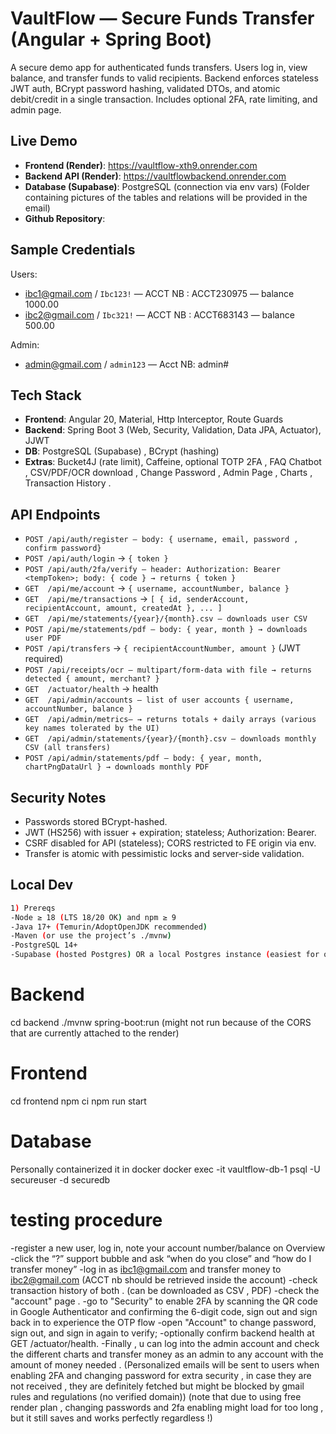 # VaultFlow — Secure Funds Transfer (Angular + Spring Boot)

A secure demo app for authenticated funds transfers. Users log in, view balance, and transfer funds to valid recipients. Backend enforces stateless JWT auth, BCrypt password hashing, validated DTOs, and atomic debit/credit in a single transaction. Includes optional 2FA, rate limiting, and admin page.

## Live Demo
- **Frontend (Render)**: https://vaultflow-xth9.onrender.com
- **Backend API (Render)**: https://vaultflowbackend.onrender.com
- **Database (Supabase)**: PostgreSQL (connection via env vars) (Folder containing pictures of the tables and relations will be provided in the email)
- **Github Repository**: 
## Sample Credentials
Users:
- ibc1@gmail.com / `Ibc123!` — ACCT NB : ACCT230975 — balance 1000.00
- ibc2@gmail.com / `Ibc321!` — ACCT NB : ACCT683143 — balance 500.00

Admin:
 - admin@gmail.com / `admin123` — Acct NB: admin#

## Tech Stack
- **Frontend**: Angular 20, Material, Http Interceptor, Route Guards
- **Backend**: Spring Boot 3 (Web, Security, Validation, Data JPA, Actuator), JJWT
- **DB**: PostgreSQL (Supabase) , BCrypt (hashing)
- **Extras**: Bucket4J (rate limit), Caffeine, optional TOTP 2FA , FAQ Chatbot , CSV/PDF/OCR download , Change Password , Admin Page , Charts , Transaction History . 

## API Endpoints
- `POST /api/auth/register — body: { username, email, password , confirm password}`
- `POST /api/auth/login` → `{ token }`
- `POST /api/auth/2fa/verify — header: Authorization: Bearer <tempToken>; body: { code } → returns { token }`
- `GET  /api/me/account` → `{ username, accountNumber, balance }`
- `GET  /api/me/transactions` → `[ { id, senderAccount, recipientAccount, amount, createdAt }, ... ]`
- `GET  /api/me/statements/{year}/{month}.csv — downloads user CSV `
- `POST /api/me/statements/pdf — body: { year, month } → downloads user PDF`
- `POST /api/transfers` → `{ recipientAccountNumber, amount }` (JWT required)
- `POST /api/receipts/ocr — multipart/form-data with file → returns detected { amount, merchant? }`
- `GET  /actuator/health` → health
- `GET  /api/admin/accounts — list of user accounts { username, accountNumber, balance }`
- `GET  /api/admin/metrics— → returns totals + daily arrays (various key names tolerated by the UI)`
- `GET  /api/admin/statements/{year}/{month}.csv — downloads monthly CSV (all transfers)`
- `POST /api/admin/statements/pdf — body: { year, month, chartPngDataUrl } → downloads monthly PDF`

## Security Notes
- Passwords stored BCrypt-hashed.
- JWT (HS256) with issuer + expiration; stateless; Authorization: Bearer.
- CSRF disabled for API (stateless); CORS restricted to FE origin via env.
- Transfer is atomic with pessimistic locks and server-side validation.

## Local Dev
```bash
1) Prereqs
-Node ≥ 18 (LTS 18/20 OK) and npm ≥ 9
-Java 17+ (Temurin/AdoptOpenJDK recommended)
-Maven (or use the project’s ./mvnw)
-PostgreSQL 14+
-Supabase (hosted Postgres) OR a local Postgres instance (easiest for offline dev) / (Optional) psql CLI for running SQL
```

# Backend
cd backend
./mvnw spring-boot:run (might not run because of the CORS that are currently attached to the render)

# Frontend
cd frontend
npm ci
npm run start

# Database
Personally containerized it in docker 
docker exec -it vaultflow-db-1 psql -U secureuser -d securedb

# testing procedure
-register a new user, log in, note your account number/balance on Overview
-click the “?” support bubble and ask “when do you close” and “how do I transfer money” 
-log in as ibc1@gmail.com and transfer money to ibc2@gmail.com (ACCT nb should be retrieved inside the account) 
-check transaction history of both . (can be downloaded as CSV , PDF)
-check the "account" page .
-go to "Security" to enable 2FA by scanning the QR code in Google Authenticator and confirming the 6-digit code, sign out and sign back in to experience the OTP flow 
-open "Account" to change password, sign out, and sign in again to verify; 
-optionally confirm backend health at GET /actuator/health.
-Finally , u can log into the admin account and check the different charts and transfer money as an admin to any account with the amount of money needed . 
(Personalized emails will be sent to users when enabling 2FA and changing password for extra security , in case they are not received , they are definitely fetched but might be blocked by gmail rules and regulations (no verified domain))
(note that due to using free render plan , changing passwords and 2fa enabling might load for too long , but it still saves and works perfectly regardless !)
